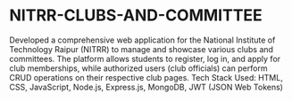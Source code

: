 # NITRR-CLUBS-AND-COMMITTEE
Developed a comprehensive web application for the National Institute of Technology Raipur (NITRR) to manage and showcase various clubs and committees. The platform allows students to register, log in, and apply for club memberships, while authorized users (club officials) can perform CRUD operations on their respective club pages.
Tech Stack Used: HTML, CSS, JavaScript, Node.js, Express.js, MongoDB, JWT (JSON Web Tokens)
